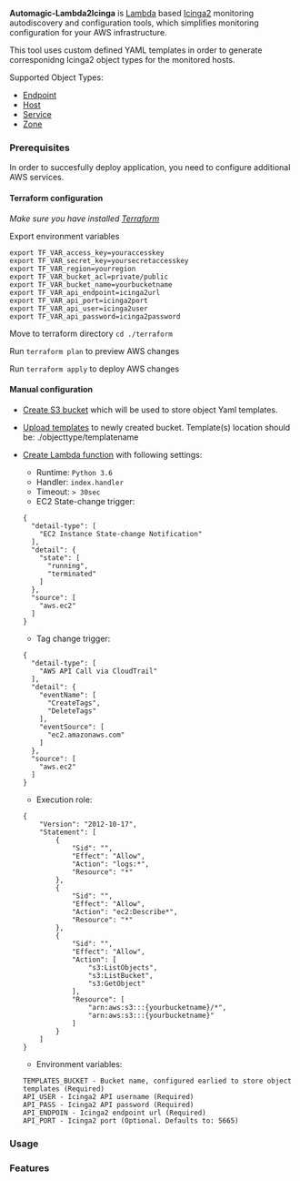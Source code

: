 
**Automagic-Lambda2Icinga** is [Lambda](https://aws.amazon.com/lambda/details/) based [Icinga2](https://www.icinga.com/products/icinga-2/) monitoring autodiscovery and configuration tools, which simplifies monitoring configuration for your AWS infrastructure. 

This tool uses custom defined YAML templates in order to generate corresponidng Icinga2 object types for the monitored hosts.

Supported Object Types:

* [Endpoint](https://www.icinga.com/docs/icinga2/latest/doc/09-object-types/#endpoint)
* [Host](https://www.icinga.com/docs/icinga2/latest/doc/09-object-types/#host)
* [Service](https://www.icinga.com/docs/icinga2/latest/doc/09-object-types/#service)
* [Zone](https://www.icinga.com/docs/icinga2/latest/doc/09-object-types/#zone)

### Prerequisites

In order to succesfully deploy application, you need to configure additional AWS services.

#### Terraform configuration

_Make sure you have installed [Terraform](https://www.terraform.io/)_

Export environment variables

```
export TF_VAR_access_key=youraccesskey
export TF_VAR_secret_key=yoursecretaccesskey
export TF_VAR_region=yourregion
export TF_VAR_bucket_acl=private/public
export TF_VAR_bucket_name=yourbucketname
export TF_VAR_api_endpoint=icinga2url
export TF_VAR_api_port=icinga2port
export TF_VAR_api_user=icinga2user
export TF_VAR_api_password=icinga2password
```

Move to terraform directory `cd ./terraform`

Run `terraform plan` to preview AWS changes

Run `terraform apply` to deploy AWS changes

#### Manual configuration

* [Create S3 bucket](http://docs.aws.amazon.com/AmazonS3/latest/user-guide/create-bucket.html) which will be used to store object Yaml templates.
* [Upload templates](http://docs.aws.amazon.com/AmazonS3/latest/user-guide/upload-objects.html) to newly created bucket. Template(s) location should be: ./objecttype/templatename
* [Create Lambda function](http://docs.aws.amazon.com/lambda/latest/dg/with-cloudtrail-example.html) with following settings:
	* Runtime: `Python 3.6`
	* Handler: `index.handler`
	* Timeout: `> 30sec`
	* EC2 State-change trigger:

	```
	{
	  "detail-type": [
	    "EC2 Instance State-change Notification"
	  ],
	  "detail": {
	    "state": [
	      "running",
	      "terminated"
	    ]
	  },
	  "source": [
	    "aws.ec2"
	  ]
	}
	```

	* Tag change trigger:

	```
	{
	  "detail-type": [
	    "AWS API Call via CloudTrail"
	  ],
	  "detail": {
	    "eventName": [
	      "CreateTags",
	      "DeleteTags"
	    ],
	    "eventSource": [
	      "ec2.amazonaws.com"
	    ]
	  },
	  "source": [
	    "aws.ec2"
	  ]
	}
	```

	* Execution role:

	```
	{
	    "Version": "2012-10-17",
	    "Statement": [
	        {
	            "Sid": "",
	            "Effect": "Allow",
	            "Action": "logs:*",
	            "Resource": "*"
	        },
	        {
	            "Sid": "",
	            "Effect": "Allow",
	            "Action": "ec2:Describe*",
	            "Resource": "*"
	        },
	        {
	            "Sid": "",
	            "Effect": "Allow",
	            "Action": [
	                "s3:ListObjects",
	                "s3:ListBucket",
	                "s3:GetObject"
	            ],
	            "Resource": [
	                "arn:aws:s3:::{yourbucketname}/*",
	                "arn:aws:s3:::{yourbucketname}"
	            ]
	        }
	    ]
	}
	```

	* Environment variables:

	```
	TEMPLATES_BUCKET - Bucket name, configured earlied to store object templates (Required)
	API_USER - Icinga2 API username (Required)
	API_PASS - Icinga2 API password (Required)
	API_ENDPOIN - Icinga2 endpoint url (Required)
	API_PORT - Icinga2 port (Optional. Defaults to: 5665)
	```

### Usage

### Features